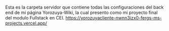 Esta es la carpeta servidor que contiene todas las configuraciones del back end de mi página Yorozuya-Wiki, la cual presento como mi proyecto final del modulo Fullstack en CEI.
https://yorozuyacliente-nwnn3izx0-fergs-ms-projects.vercel.app/
